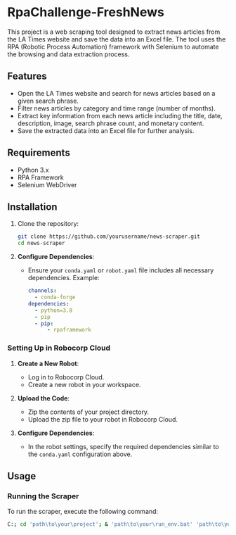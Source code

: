 # RpaChallenge-FreshNews


This project is a web scraping tool designed to extract news articles from the LA Times website and save the data into an Excel file. The tool uses the RPA (Robotic Process Automation) framework with Selenium to automate the browsing and data extraction process.

## Features

- Open the LA Times website and search for news articles based on a given search phrase.
- Filter news articles by category and time range (number of months).
- Extract key information from each news article including the title, date, description, image, search phrase count, and monetary content.
- Save the extracted data into an Excel file for further analysis.

## Requirements

- Python 3.x
- RPA Framework
- Selenium WebDriver

## Installation

1. Clone the repository:

    ```sh
    git clone https://github.com/yourusername/news-scraper.git
    cd news-scraper
    ```
2. **Configure Dependencies**:
    - Ensure your `conda.yaml` or `robot.yaml` file includes all necessary dependencies. Example:

      ```yaml
      channels:
        - conda-forge
      dependencies:
        - python=3.8
        - pip
        - pip:
            - rpaframework
      ```

### Setting Up in Robocorp Cloud

1. **Create a New Robot**:
    - Log in to Robocorp Cloud.
    - Create a new robot in your workspace.

2. **Upload the Code**:
    - Zip the contents of your project directory.
    - Upload the zip file to your robot in Robocorp Cloud.

3. **Configure Dependencies**:
    - In the robot settings, specify the required dependencies similar to the `conda.yaml` configuration above.

## Usage

### Running the Scraper

To run the scraper, execute the following command:


```sh
C:; cd 'path\to\your\project'; & 'path\to\your\run_env.bat' 'path\to\your\rcc.exe' 'task' 'run' '--robot' 'path\to\your\robot.yaml' '--space' 'vscode-03' '--task' 'Run Task' '--controller' 'RobocorpCode'
